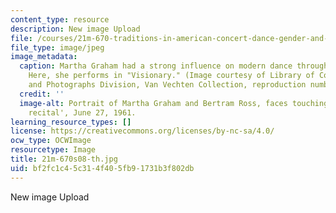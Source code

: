```yaml
---
content_type: resource
description: New image Upload
file: /courses/21m-670-traditions-in-american-concert-dance-gender-and-autobiography-spring-2008/bf2fc1c45c314f405fb91731b3f802db_21m-670s08-th.jpg
file_type: image/jpeg
image_metadata:
  caption: Martha Graham had a strong influence on modern dance through her choreography.
    Here, she performs in "Visionary." (Image courtesy of Library of Congress, Prints
    and Photographs Division, Van Vechten Collection, reproduction number LC-USZ62-106859.)
  credit: ''
  image-alt: Portrait of Martha Graham and Bertram Ross, faces touching, in 'Visionary
    recital', June 27, 1961.
learning_resource_types: []
license: https://creativecommons.org/licenses/by-nc-sa/4.0/
ocw_type: OCWImage
resourcetype: Image
title: 21m-670s08-th.jpg
uid: bf2fc1c4-5c31-4f40-5fb9-1731b3f802db
---
```

New image Upload